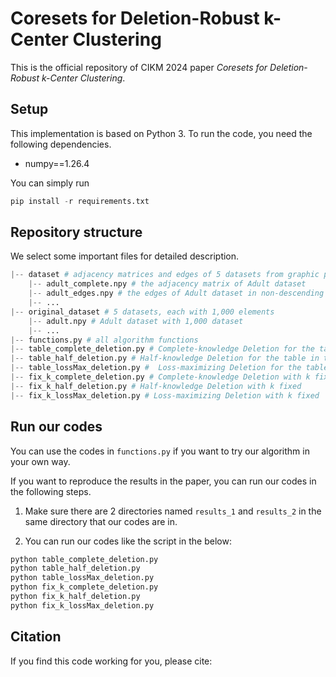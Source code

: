 # Coresets for Deletion-Robust k-Center Clustering

This is the official repository of CIKM 2024 paper *Coresets for Deletion-Robust k-Center Clustering*.

## Setup

This implementation is based on Python 3. To run the code, you need the following dependencies.

- numpy==1.26.4

You can simply run 

```python
pip install -r requirements.txt
```

## Repository structure
We select some important files for detailed description.

```python
|-- dataset # adjacency matrices and edges of 5 datasets from graphic perspective
    |-- adult_complete.npy # the adjacency matrix of Adult dataset
    |-- adult_edges.npy # the edges of Adult dataset in non-descending order
    |-- ...
|-- original_dataset # 5 datasets, each with 1,000 elements
    |-- adult.npy # Adult dataset with 1,000 dataset
    |-- ...
|-- functions.py # all algorithm functions
|-- table_complete_deletion.py # Complete-knowledge Deletion for the table in the paper
|-- table_half_deletion.py # Half-knowledge Deletion for the table in the paper
|-- table_lossMax_deletion.py #  Loss-maximizing Deletion for the table in the paper
|-- fix_k_complete_deletion.py # Complete-knowledge Deletion with k fixed
|-- fix_k_half_deletion.py # Half-knowledge Deletion with k fixed
|-- fix_k_lossMax_deletion.py # Loss-maximizing Deletion with k fixed
```

## Run our codes
You can use the codes in ```functions.py``` if you want to try our algorithm in your own way.

If you want to reproduce the results in the paper, you can run our codes in the following steps.

1. Make sure there are 2 directories named ```results_1``` and ```results_2``` in the same directory that our codes are in.

2. You can run our codes like the script in the below: 
```python
python table_complete_deletion.py
python table_half_deletion.py
python table_lossMax_deletion.py
python fix_k_complete_deletion.py
python fix_k_half_deletion.py
python fix_k_lossMax_deletion.py
```

## Citation

If you find this code working for you, please cite:



